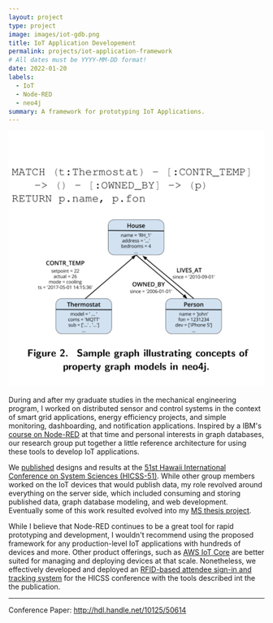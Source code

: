 ```yaml
---
layout: project
type: project
image: images/iot-gdb.png
title: IoT Application Developement
permalink: projects/iot-application-framework
# All dates must be YYYY-MM-DD format!
date: 2022-01-20
labels:
  - IoT
  - Node-RED
  - neo4j
summary: A framework for prototyping IoT Applications.
---
```


<img class="ui image" src="../images/iot-gdb.png">

During and after my graduate studies in the mechanical engineering program, I worked on distributed sensor and control systems in the context of smart grid applications, energy efficiency projects, and simple monitoring, dashboarding, and notification applications. Inspired by a IBM's [course on Node-RED](https://www.ibm.com/blogs/internet-of-things/coursera-iot/) at that time and personal interests in graph databases, our research group put together a little reference architecture for using these tools to develop IoT applications. 

We [published](http://hdl.handle.net/10125/50614) designs and results at the [51st Hawaii International Conference on System Sciences (HICSS-51)](https://scholarspace.manoa.hawaii.edu/handle/10125/49887). While other group members worked on the IoT devices that would publish data, my role revolved around everything on the server side, which included consuming and storing published data, graph database modeling, and web development. Eventually some of this work resulted evolved into my [MS thesis project](https://scholarspace.manoa.hawaii.edu/bitstream/10125/62538/2018-08-ms-smidt.pdf).

While I believe that Node-RED continues to be a great tool for rapid prototyping and development, I wouldn't recommend using the proposed framework for any production-level IoT applications with hundreds of devices and more. Other product offerings, such as [AWS IoT Core](https://aws.amazon.com/iot-core/) are better suited for managing and deploying devices at that scale. Nonetheless, we effectively developed and deployed an [RFID-based attendee sign-in and tracking system](./projects/rfid-attendee-tracking) for the HICSS conference with the tools described int the the publication.
<hr>

Conference Paper: <a href="http://hdl.handle.net/10125/50614"><i class="large book icon "></i>http://hdl.handle.net/10125/50614</a>


